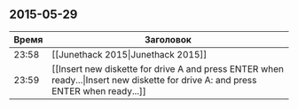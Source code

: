 ## 2015-05-29
| Время | Заголовок |
| --- | --- |
| 23:58 | [[Junethack 2015\|Junethack 2015]] |
| 23:59 | [[Insert new diskette for drive A and press ENTER when ready...\|Insert new diskette for drive A: and press ENTER when ready...]] |
